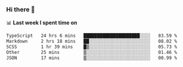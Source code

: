 ### Hi there 👋

<!--
**DBvc/DBvc** is a ✨ _special_ ✨ repository because its `README.md` (this file) appears on your GitHub profile.

Here are some ideas to get you started:

- 🔭 I’m currently working on ...
- 🌱 I’m currently learning ...
- 👯 I’m looking to collaborate on ...
- 🤔 I’m looking for help with ...
- 💬 Ask me about ...
- 📫 How to reach me: ...
- 😄 Pronouns: ...
- ⚡ Fun fact: ...
-->

📊 **Last week I spent time on**
<!--START_SECTION:waka-->

```txt
TypeScript   24 hrs 6 mins   █████████████████████░░░░   83.59 %
Markdown     2 hrs 18 mins   ██░░░░░░░░░░░░░░░░░░░░░░░   08.02 %
SCSS         1 hr 39 mins    █▒░░░░░░░░░░░░░░░░░░░░░░░   05.73 %
Other        25 mins         ▒░░░░░░░░░░░░░░░░░░░░░░░░   01.46 %
JSON         17 mins         ▒░░░░░░░░░░░░░░░░░░░░░░░░   00.99 %
```

<!--END_SECTION:waka-->
